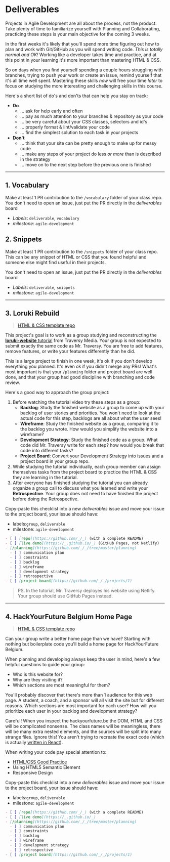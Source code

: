 # Deliverables

Projects in Agile Development are all about the process, not the product. Take plenty of time to familiarize yourself with Planning and Collaborating, practicing these steps is your main objective for the coming 3 weeks.

In the first weeks it's likely that you'll spend more time figuring out how to plan and work with Git/GitHub as you will spend writing code. _This is totally normal and OK!_ Working like a developer takes time and practice, and at this point in your learning it's more important than mastering HTML & CSS.

So on days when you find yourself spending a couple hours struggling with branches, trying to push your work or create an issue, remind yourself that it's all time well spent. Mastering these skills _now_ will free your time _later_ to focus on studying the more interesting and challenging skills in this course.

Here's a short list of do's and don'ts that can help you stay on track:

- **Do**
  - ... ask for help early and often
  - ... pay as much attention to your branches & repository as your code
  - ... be very careful about your CSS classes, selectors and id's
  - ... properly format & lint/validate your code
  - ... find the simplest solution to each task in your projects
- **Don't**
  - ... think that your site can be pretty enough to make up for messy code
  - ... make any steps of your project do less _or more_ than is described in the strategy
  - ... move on to the next step before the previous one is finished

---

## 1. Vocabulary

Make at least 1 PR contribution to the `/vocabulary` folder of your class repo. You don't need to open an issue, just put the PR directly in the _deliverables_ board

- _Labels_: `deliverable`, `vocabulary`
- _milestone_: `agile-development`

## 2. Snippets

Make at least 1 PR contribution to the `/snippets` folder of your class repo. This can be any snippet of HTML or CSS that you found helpful and someone else might find useful in their projects.

You don't need to open an issue, just put the PR directly in the _deliverables_ board

- _Labels_: `deliverable`, `snippets`
- _milestone_: `agile-development`

---

## 3. Loruki Rebuild

> [HTML & CSS template repo](https://github.com/HackYourFutureBelgium/template-html-css)

This project's goal is to work as a group studying and reconstructing the [**loruki-website** tutorial](https://github.com/bradtraversy/loruki-website) from Traversy Media. Your group is not expected to submit exactly the same code as Mr. Traversy. You are free to add features, remove features, or write your features differently than he did.

This is a large project to finish in one week, it's ok if you don't develop everything you planned. It's even ok if you didn't merge any PRs! What's most important is that your `/planning` folder and project board are well done, and that your group had good discipline with branching and code review.

Here's a good way to approach the group project:

1. Before watching the tutorial video try these steps as a group:
   - **Backlog**: Study the finished website as a group to come up with your backlog of user stories and priorities. You won't need to look at the actual code for this step, backlogs are all about what the user sees!
   - **Wireframe**: Study the finished website as a group, comparing it to the backlog you wrote. How would you simplify the website into a wireframe?
   - **Development Strategy**: Study the finished code as a group. What code did Mr. Traversy write for each step? how would you break that code into different tasks?
   - **Project Board**: Convert your Development Strategy into issues and a project board in your group repo.
2. While studying the tutorial individually, each group member can assign themselves tasks from the project board to practice the HTML & CSS they are learning in the tutorial.
3. After everyone has finished studying the tutorial you can already organize a group call to discuss what you learned and write your **Retrospective**. Your group does not need to have finished the project before doing the Retrospective.

Copy-paste this checklist into a new _deliverables_ issue and move your issue to the project board, your issue should have:

- labels:`group`, `deliverable`
- milestone: `agile-development`

```md
- [ ] [repo](https://github.com/_/_) (with a complete README)
- [ ] [live demo](https://_.github.io/_) (GitHub Pages, not Netlify)
- [/planning](https://github.com/_/_/tree/master/planning)
  - [ ] communication plan
  - [ ] constraints
  - [ ] backlog
  - [ ] wireframe
  - [ ] development strategy
  - [ ] retrospective
- [ ] [project board](https://github.com/_/_/projects/1)
```

> PS. In the tutorial, Mr. Traversy deployes his website using Netlify. Your group should use GitHub Pages instead.

---

## 4. HackYourFuture Belgium Home Page

> [HTML & CSS template repo](https://github.com/HackYourFutureBelgium/template-html-css)

Can your group write a better home page than we have? Starting with nothing but boilerplate code you'll build a home page for HackYourFuture Belgium.

When planning and developing always keep the user in mind, here's a few helpful questions to guide your group:

- Who is this website for?
- Why are they visiting it?
- Which sections are most meaningful for them?

You'll probably discover that there's more than 1 audience for this web page. A student, a coach, and a sponsor will all visit the site but for different reasons. Which sections are most important for each user? How will you prioritize each user in your backlog and development strategy?

Careful! When you inspect the hackyourfuture.be the DOM, HTML and CSS will be complicated nonsense. The class names will be meaningless, there will be many extra nested elements, and the sources will be split into many strange files. Ignore this! You aren't trying to recreate the exact code (which is actually [written in React](https://github.com/HackYourFutureBelgium/hackyourfuture.be/tree/main/src)).

When writing your code pay special attention to:

- [HTML/CSS Good Practice](https://www.smashingmagazine.com/2008/11/12-principles-for-keeping-your-code-clean/)
- Using HTML5 Semantic Element
- Responsive Design

Copy-paste this checklist into a new _deliverables_ issue and move your issue to the project board, your issue should have:

- labels:`group`, `deliverable`
- milestone: `agile-development`

```md
- [ ] [repo](https://github.com/_/_) (with a complete README)
- [ ] [live demo](https://_.github.io/_)
- [/planning](https://github.com/_/_/tree/master/planning)
  - [ ] communication plan
  - [ ] constraints
  - [ ] backlog
  - [ ] wireframe
  - [ ] development strategy
  - [ ] retrospective
- [ ] [project board](https://github.com/_/_/projects/1)
```
